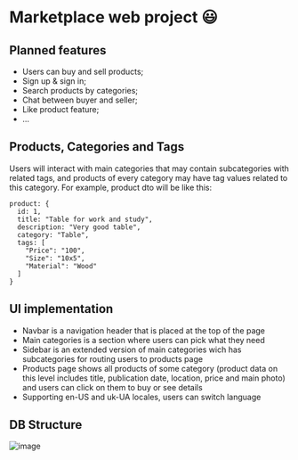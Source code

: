 # Marketplace web project :smiley:
## Planned features
- Users can buy and sell products;
- Sign up & sign in;
- Search products by categories;
- Chat between buyer and seller;
- Like product feature;
- ...

## Products, Categories and Tags
Users will interact with main categories that may contain subcategories with related tags, and products of every category may have tag values related to this category. For example, product dto will be like this:

    product: {
      id: 1,
      title: "Table for work and study",
      description: "Very good table",
      category: "Table",
      tags: [
        "Price": "100",
        "Size": "10x5",
        "Material": "Wood"
      ]
    }

## UI implementation
- Navbar is a navigation header that is placed at the top of the page
- Main categories is a section where users can pick what they need
- Sidebar is an extended version of main categories wich has subcategories for routing users to products page
- Products page shows all products of some category (product data on this level includes title, publication date, location, price and main photo) and users can click on them to buy or see details
- Supporting en-US and uk-UA locales, users can switch language

## DB Structure
![image](https://user-images.githubusercontent.com/90700933/216784561-1227c893-45ce-4329-bb16-3949116f1b2b.png)

